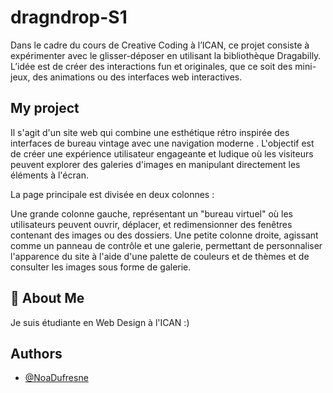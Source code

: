 # dragndrop-S1

Dans le cadre du cours de Creative Coding à l’ICAN, ce projet consiste à expérimenter avec le glisser-déposer en utilisant la bibliothèque Dragabilly. L’idée est de créer des interactions fun et originales, que ce soit des mini-jeux, des animations ou des interfaces web interactives. 

## My project
Il s'agit d'un site web qui combine une esthétique rétro inspirée des interfaces de bureau vintage avec une navigation moderne . L'objectif est de créer une expérience utilisateur engageante et ludique où les visiteurs peuvent explorer des galeries d'images en manipulant directement les éléments à l'écran.

La page principale est divisée en deux colonnes :

Une grande colonne gauche, représentant un "bureau virtuel" où les utilisateurs peuvent ouvrir, déplacer, et redimensionner des fenêtres contenant des images ou des dossiers.
Une petite colonne droite, agissant comme un panneau de contrôle et une galerie, permettant de personnaliser l'apparence du site à l'aide d'une palette de couleurs et de thèmes et de consulter les images sous forme de galerie.

## 🚀 About Me
Je suis étudiante en Web Design à l'ICAN :) 

## Authors

- [@NoaDufresne](https://github.com/NoaDufresne)
